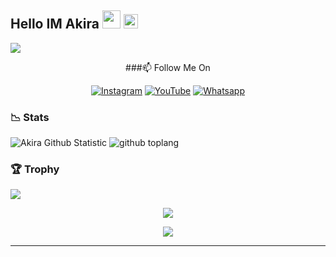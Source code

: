 ## Hello IM Akira <img src="https://github.com/TheDudeThatCode/TheDudeThatCode/blob/master/Assets/Hi.gif" width="29px"> <img src="https://www.gambaranimasi.org/data/media/1904/animasi-bergerak-smiley-kacamata-hitam-0109.gif" width="23px"> 
<img align="center" height="auto" src="https://i.ibb.co/FJm5p9P/images.jpg"/>

<p align="center">
###📫 Follow Me On
</p>

<p align="center">
<a href="https://www.instagram.com/akirashopreal" target="_blank"><img src="https://img.shields.io/badge/Instagram-%23E4405F.svg?&style=flat-square&logo=instagram&logoColor=white" alt="Instagram"></a>
<a href="https://m.youtube.com/channel/UCvVd-kAsrJUjg0bwKqxUPeg" target="_blank"><img src="https://img.shields.io/badge/YouTube-%231877F2.svg?&style=flat-square&logo=YouTube&logoColor=white" alt="YouTube"></a>
<a href="https://wa.me/6282158549899" target="_blank"><img src="https://img.shields.io/badge/Whatsapp-%808080.svg?&style=flat-square&logo=Whatsapp&logoColor=white" alt="Whatsapp"></a>
</p>

### 📉 Stats

![Akira Github Statistic](https://github-readme-stats.vercel.app/api?username=AkiRaID&show_icons=true&theme=highcontrast&show_owner=true)
![github toplang](https://github-readme-stats.vercel.app/api/top-langs/?username=AkiRaID&layout=compact&theme=highcontrast)

### 🏆 Trophy

![](https://github-profile-trophy.vercel.app/?username=AkiRaID&row=2&column=3&layout=compact&theme=onedark)

<p align="center">
   <img src="https://github-readme-streak-stats.herokuapp.com/?user=AkiRaID" />
</p>

<p align="center">
  <img src="https://komarev.com/ghpvc/?username=AkiRaID&label=VIEWS&style=flat-square&color=orange" />
</p>

---

<!--START_SECTION:waka-->

<!--END_SECTION:waka-->

